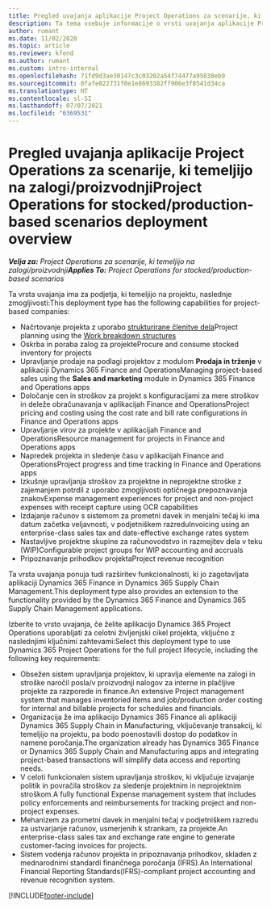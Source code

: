 ```yaml
---
title: Pregled uvajanja aplikacije Project Operations za scenarije, ki temeljijo na zalogi/proizvodnji
description: Ta tema vsebuje informacije o vrsti uvajanja aplikacije Project Operations za scenarije, ki temeljijo na zalogi/proizvodnji
author: rumant
ms.date: 11/02/2020
ms.topic: article
ms.reviewer: kfend
ms.author: rumant
ms.custom: intro-internal
ms.openlocfilehash: 71fd9d3ae30147c3c03202a54f74477a95838eb9
ms.sourcegitcommit: 0fafe022731f0e1e8693382ff906e3f8541d34ca
ms.translationtype: HT
ms.contentlocale: sl-SI
ms.lasthandoff: 07/07/2021
ms.locfileid: "6369531"
---
```

# <a name="project-operations-for-stockedproduction-based-scenarios-deployment-overview"></a><span data-ttu-id="b5be2-103">Pregled uvajanja aplikacije Project Operations za scenarije, ki temeljijo na zalogi/proizvodnji</span><span class="sxs-lookup"><span data-stu-id="b5be2-103">Project Operations for stocked/production-based scenarios deployment overview</span></span>

<span data-ttu-id="b5be2-104">_**Velja za:** Project Operations za scenarije, ki temeljijo na zalogi/proizvodnji_</span><span class="sxs-lookup"><span data-stu-id="b5be2-104">_**Applies To:** Project Operations for stocked/production-based scenarios_</span></span>


<span data-ttu-id="b5be2-105">Ta vrsta uvajanja ima za podjetja, ki temeljijo na projektu, naslednje zmogljivosti:</span><span class="sxs-lookup"><span data-stu-id="b5be2-105">This deployment type has the following capabilities for project-based companies:</span></span>

- <span data-ttu-id="b5be2-106">Načrtovanje projekta z uporabo [strukturirane členitve dela](work-breakdown-structures.md)</span><span class="sxs-lookup"><span data-stu-id="b5be2-106">Project planning using the [Work breakdown structures](work-breakdown-structures.md)</span></span>
- <span data-ttu-id="b5be2-107">Oskrba in poraba zalog za projekte</span><span class="sxs-lookup"><span data-stu-id="b5be2-107">Procure and consume stocked inventory for projects</span></span>
- <span data-ttu-id="b5be2-108">Upravljanje prodaje na podlagi projektov z modulom **Prodaja in trženje** v aplikaciji Dynamics 365 Finance and Operations</span><span class="sxs-lookup"><span data-stu-id="b5be2-108">Managing project-based sales using the **Sales and marketing** module in Dynamics 365 Finance and Operations apps</span></span>
- <span data-ttu-id="b5be2-109">Določanje cen in stroškov za projekt s konfiguracijami za mere stroškov in deleže obračunavanja v aplikacijah Finance and Operations</span><span class="sxs-lookup"><span data-stu-id="b5be2-109">Project pricing and costing using the cost rate and bill rate configurations in Finance and Operations apps</span></span>
- <span data-ttu-id="b5be2-110">Upravljanje virov za projekte v aplikacijah Finance and Operations</span><span class="sxs-lookup"><span data-stu-id="b5be2-110">Resource management for projects in Finance and Operations apps</span></span>
- <span data-ttu-id="b5be2-111">Napredek projekta in sledenje času v aplikacijah Finance and Operations</span><span class="sxs-lookup"><span data-stu-id="b5be2-111">Project progress and time tracking in Finance and Operations apps</span></span>
- <span data-ttu-id="b5be2-112">Izkušnje upravljanja stroškov za projektne in neprojektne stroške z zajemanjem potrdil z uporabo zmogljivosti optičnega prepoznavanja znakov</span><span class="sxs-lookup"><span data-stu-id="b5be2-112">Expense management experiences for project and non-project expenses with receipt capture using OCR capabilities</span></span>
- <span data-ttu-id="b5be2-113">Izdajanje računov s sistemom za prometni davek in menjalni tečaj ki ima datum začetka veljavnosti, v podjetniškem razredu</span><span class="sxs-lookup"><span data-stu-id="b5be2-113">Invoicing using an enterprise-class sales tax and date-effective exchange rates system</span></span>
- <span data-ttu-id="b5be2-114">Nastavljive projektne skupine za računovodstvo in razmejitev dela v teku (WIP)</span><span class="sxs-lookup"><span data-stu-id="b5be2-114">Configurable project groups for WIP accounting and accruals</span></span>
- <span data-ttu-id="b5be2-115">Pripoznavanje prihodkov projekta</span><span class="sxs-lookup"><span data-stu-id="b5be2-115">Project revenue recognition</span></span>

<span data-ttu-id="b5be2-116">Ta vrsta uvajanja ponuja tudi razširitev funkcionalnosti, ki jo zagotavljata aplikaciji Dynamics 365 Finance in Dynamics 365 Supply Chain Management.</span><span class="sxs-lookup"><span data-stu-id="b5be2-116">This deployment type also provides an extension to the functionality provided by the Dynamics 365 Finance and Dynamics 365 Supply Chain Management applications.</span></span>

<span data-ttu-id="b5be2-117">Izberite to vrsto uvajanja, če želite aplikacijo Dynamics 365 Project Operations uporabljati za celotni življenjski cikel projekta, vključno z naslednjimi ključnimi zahtevami:</span><span class="sxs-lookup"><span data-stu-id="b5be2-117">Select this deployment type to use Dynamics 365 Project Operations for the full project lifecycle, including the following key requirements:</span></span>

- <span data-ttu-id="b5be2-118">Obsežen sistem upravljanja projektov, ki upravlja elemente na zalogi in stroške naročil posla/v proizvodnji nalogov za interne in plačljive projekte za razporede in finance.</span><span class="sxs-lookup"><span data-stu-id="b5be2-118">An extensive Project management system that manages inventoried items and job/production order costing for internal and billable projects for schedules and financials.</span></span>
- <span data-ttu-id="b5be2-119">Organizacija že ima aplikacijo Dynamics 365 Finance ali aplikaciji Dynamics 365 Supply Chain in Manufacturing, vključevanje transakcij, ki temeljijo na projektu, pa bodo poenostavili dostop do podatkov in namene poročanja.</span><span class="sxs-lookup"><span data-stu-id="b5be2-119">The organization already has Dynamics 365 Finance or Dynamics 365 Supply Chain and Manufacturing apps and integrating project-based transactions will simplify data access and reporting needs.</span></span>
- <span data-ttu-id="b5be2-120">V celoti funkcionalen sistem upravljanja stroškov, ki vključuje izvajanje politik in povračila stroškov za sledenje projektnim in neprojektnim stroškom.</span><span class="sxs-lookup"><span data-stu-id="b5be2-120">A fully functional Expense management system that includes policy enforcements and reimbursements for tracking project and non-project expenses.</span></span>
- <span data-ttu-id="b5be2-121">Mehanizem za prometni davek in menjalni tečaj v podjetniškem razredu za ustvarjanje računov, usmerjenih k strankam, za projekte.</span><span class="sxs-lookup"><span data-stu-id="b5be2-121">An enterprise-class sales tax and exchange rate engine to generate customer-facing invoices for projects.</span></span>
- <span data-ttu-id="b5be2-122">Sistem vodenja računov projekta in pripoznavanja prihodkov, skladen z mednarodnimi standardi finančnega poročanja (IFRS).</span><span class="sxs-lookup"><span data-stu-id="b5be2-122">An International Financial Reporting Standards(IFRS)-compliant project accounting and revenue recognition system.</span></span>



[!INCLUDE[footer-include](../includes/footer-banner.md)]